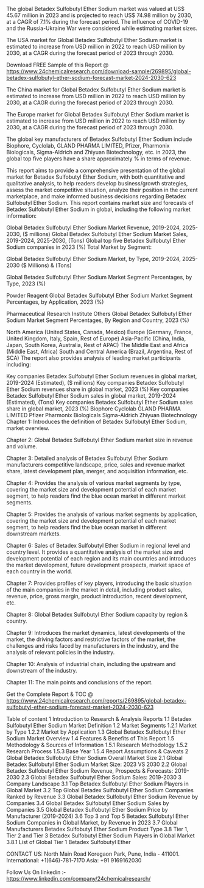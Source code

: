 The global Betadex Sulfobutyl Ether Sodium market was valued at US$ 45.67 million in 2023 and is projected to reach US$ 74.98 million by 2030, at a CAGR of 7.1% during the forecast period. The influence of COVID-19 and the Russia-Ukraine War were considered while estimating market sizes.

The USA market for Global Betadex Sulfobutyl Ether Sodium market is estimated to increase from USD million in 2022 to reach USD million by 2030, at a CAGR during the forecast period of 2023 through 2030.

Download FREE Sample of this Report @ https://www.24chemicalresearch.com/download-sample/269895/global-betadex-sulfobutyl-ether-sodium-forecast-market-2024-2030-623

The China market for Global Betadex Sulfobutyl Ether Sodium market is estimated to increase from USD million in 2022 to reach USD million by 2030, at a CAGR during the forecast period of 2023 through 2030.

The Europe market for Global Betadex Sulfobutyl Ether Sodium market is estimated to increase from USD million in 2022 to reach USD million by 2030, at a CAGR during the forecast period of 2023 through 2030.

The global key manufacturers of Betadex Sulfobutyl Ether Sodium include Biophore, Cyclolab, GLAND PHARMA LIMITED, Pfizer, Pharmonix Biologicals, Sigma-Aldrich and Zhiyuan Biotechnology, etc. in 2023, the global top five players have a share approximately % in terms of revenue.

This report aims to provide a comprehensive presentation of the global market for Betadex Sulfobutyl Ether Sodium, with both quantitative and qualitative analysis, to help readers develop business/growth strategies, assess the market competitive situation, analyze their position in the current marketplace, and make informed business decisions regarding Betadex Sulfobutyl Ether Sodium. This report contains market size and forecasts of Betadex Sulfobutyl Ether Sodium in global, including the following market information:

Global Betadex Sulfobutyl Ether Sodium Market Revenue, 2019-2024, 2025-2030, ($ millions)
Global Betadex Sulfobutyl Ether Sodium Market Sales, 2019-2024, 2025-2030, (Tons)
Global top five Betadex Sulfobutyl Ether Sodium companies in 2023 (%)
Total Market by Segment:

Global Betadex Sulfobutyl Ether Sodium Market, by Type, 2019-2024, 2025-2030 ($ Millions) & (Tons)

Global Betadex Sulfobutyl Ether Sodium Market Segment Percentages, by Type, 2023 (%)

Powder
Reagent
Global Betadex Sulfobutyl Ether Sodium Market Segment Percentages, by Application, 2023 (%)

Pharmaceutical
Research Institute
Others
Global Betadex Sulfobutyl Ether Sodium Market Segment Percentages, By Region and Country, 2023 (%)

North America (United States, Canada, Mexico)
Europe (Germany, France, United Kingdom, Italy, Spain, Rest of Europe)
Asia-Pacific (China, India, Japan, South Korea, Australia, Rest of APAC)
The Middle East and Africa (Middle East, Africa)
South and Central America (Brazil, Argentina, Rest of SCA)
The report also provides analysis of leading market participants including:

Key companies Betadex Sulfobutyl Ether Sodium revenues in global market, 2019-2024 (Estimated), ($ millions)
Key companies Betadex Sulfobutyl Ether Sodium revenues share in global market, 2023 (%)
Key companies Betadex Sulfobutyl Ether Sodium sales in global market, 2019-2024 (Estimated), (Tons)
Key companies Betadex Sulfobutyl Ether Sodium sales share in global market, 2023 (%)
Biophore
Cyclolab
GLAND PHARMA LIMITED
Pfizer
Pharmonix Biologicals
Sigma-Aldrich
Zhiyuan Biotechnology
Chapter 1: Introduces the definition of Betadex Sulfobutyl Ether Sodium, market overview.

Chapter 2: Global Betadex Sulfobutyl Ether Sodium market size in revenue and volume.

Chapter 3: Detailed analysis of Betadex Sulfobutyl Ether Sodium manufacturers competitive landscape, price, sales and revenue market share, latest development plan, merger, and acquisition information, etc.

Chapter 4: Provides the analysis of various market segments by type, covering the market size and development potential of each market segment, to help readers find the blue ocean market in different market segments.

Chapter 5: Provides the analysis of various market segments by application, covering the market size and development potential of each market segment, to help readers find the blue ocean market in different downstream markets.

Chapter 6: Sales of Betadex Sulfobutyl Ether Sodium in regional level and country level. It provides a quantitative analysis of the market size and development potential of each region and its main countries and introduces the market development, future development prospects, market space of each country in the world.

Chapter 7: Provides profiles of key players, introducing the basic situation of the main companies in the market in detail, including product sales, revenue, price, gross margin, product introduction, recent development, etc.

Chapter 8: Global Betadex Sulfobutyl Ether Sodium capacity by region & country.

Chapter 9: Introduces the market dynamics, latest developments of the market, the driving factors and restrictive factors of the market, the challenges and risks faced by manufacturers in the industry, and the analysis of relevant policies in the industry.

Chapter 10: Analysis of industrial chain, including the upstream and downstream of the industry.

Chapter 11: The main points and conclusions of the report.

Get the Complete Report & TOC @ https://www.24chemicalresearch.com/reports/269895/global-betadex-sulfobutyl-ether-sodium-forecast-market-2024-2030-623

Table of content
1 Introduction to Research & Analysis Reports
1.1 Betadex Sulfobutyl Ether Sodium Market Definition
1.2 Market Segments
1.2.1 Market by Type
1.2.2 Market by Application
1.3 Global Betadex Sulfobutyl Ether Sodium Market Overview
1.4 Features & Benefits of This Report
1.5 Methodology & Sources of Information
1.5.1 Research Methodology
1.5.2 Research Process
1.5.3 Base Year
1.5.4 Report Assumptions & Caveats
2 Global Betadex Sulfobutyl Ether Sodium Overall Market Size
2.1 Global Betadex Sulfobutyl Ether Sodium Market Size: 2023 VS 2030
2.2 Global Betadex Sulfobutyl Ether Sodium Revenue, Prospects & Forecasts: 2019-2030
2.3 Global Betadex Sulfobutyl Ether Sodium Sales: 2019-2030
3 Company Landscape
3.1 Top Betadex Sulfobutyl Ether Sodium Players in Global Market
3.2 Top Global Betadex Sulfobutyl Ether Sodium Companies Ranked by Revenue
3.3 Global Betadex Sulfobutyl Ether Sodium Revenue by Companies
3.4 Global Betadex Sulfobutyl Ether Sodium Sales by Companies
3.5 Global Betadex Sulfobutyl Ether Sodium Price by Manufacturer (2019-2024)
3.6 Top 3 and Top 5 Betadex Sulfobutyl Ether Sodium Companies in Global Market, by Revenue in 2023
3.7 Global Manufacturers Betadex Sulfobutyl Ether Sodium Product Type
3.8 Tier 1, Tier 2 and Tier 3 Betadex Sulfobutyl Ether Sodium Players in Global Market
3.8.1 List of Global Tier 1 Betadex Sulfobutyl Ether

CONTACT US:
North Main Road Koregaon Park, Pune, India - 411001.
International: +1(646)-781-7170
Asia: +91 9169162030

Follow Us On linkedin :- https://www.linkedin.com/company/24chemicalresearch/
